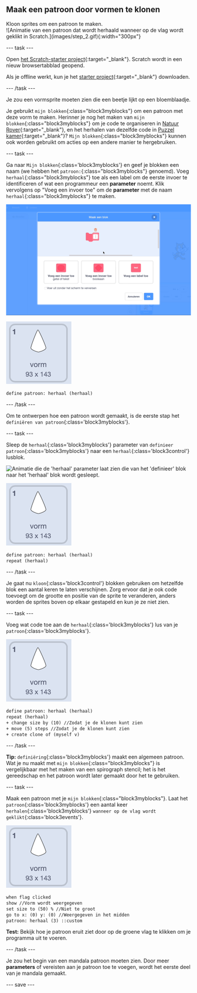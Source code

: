 ## Maak een patroon door vormen te klonen

<div style="display: flex; flex-wrap: wrap">
<div style="flex-basis: 200px; flex-grow: 1; margin-right: 15px;">
Kloon sprites om een patroon te maken.
</div>
<div>
![Animatie van een patroon dat wordt herhaald wanneer op de vlag wordt geklikt in Scratch.](images/step_2.gif){:width="300px"}
</div>
</div>

--- task ---

Open [het Scratch-starter project](https://scratch.mit.edu/projects/761934600/){:target="_blank"}. Scratch wordt in een nieuw browsertabblad geopend.

Als je offline werkt, kun je het [starter project](https://scratch.mit.edu/projects/761934600/){:target="_blank"} downloaden.

--- /task ---

Je zou een vormsprite moeten zien die een beetje lijkt op een bloemblaadje.

Je gebruikt `mijn blokken`{:class="block3myblocks"} om een patroon met deze vorm te maken. Herinner je nog het maken van `mijn blokken`{:class="block3myblocks"} om je code te organiseren in [Natuur Rover](https://projects.raspberrypi.org/nl-NL/projects/nature-rover/3){:target="_blank"}, en het herhalen van dezelfde code in [Puzzel kamer](https://projects.raspberrypi.org/nl-NL/projects/puzzle-room/4){:target="_blank"}? `Mijn blokken`{:class="block3myblocks"} kunnen ook worden gebruikt om acties op een andere manier te hergebruiken.

--- task ---

Ga naar `Mijn blokken`{:class='block3myblocks'} en geef je blokken een naam (we hebben het `patroon:`{:class="block3myblocks"} genoemd). Voeg `herhaal`{:class="block3myblocks"} toe als een label om de eerste invoer te identificeren of wat een programmeur een **parameter** noemt. Klik vervolgens op "Voeg een invoer toe" om de **parameter** met de naam `herhaal`{:class="block3myblocks"} te maken.


![Animatie van een 'mijn blokken' blok en een extra parameter die wordt toegevoegd.](images/add-parameter.gif)

![De vorm sprite.](images/shape_sprite.png)

```blocks3
define patroon: herhaal (herhaal)
```

--- /task ---

Om te ontwerpen hoe een patroon wordt gemaakt, is de eerste stap het `definiëren van patroon`{:class='block3myblocks'}.

--- task ---

Sleep de `herhaal`{:class='block3myblocks'} parameter van `definieer patroon`{:class='block3myblocks'} naar een `herhaal`{:class='block3control'} lusblok.

![Animatie die de 'herhaal' parameter laat zien die van het 'definieer' blok naar het 'herhaal' blok wordt gesleept.](images/use-herhaal.gif)

![De vorm sprite.](images/shape_sprite.png)

```blocks3
define patroon: herhaal (herhaal)
repeat (herhaal)
```

--- /task ---

Je gaat nu `kloon`{:class='block3control'} blokken gebruiken om hetzelfde blok een aantal keren te laten verschijnen. Zorg ervoor dat je ook code toevoegt om de grootte en positie van de sprite te veranderen, anders worden de sprites boven op elkaar gestapeld en kun je ze niet zien.

--- task ---

Voeg wat code toe aan de `herhaal`{:class='block3myblocks'} lus van je `patroon`{:class='block3myblocks'}.

![De vorm sprite.](images/shape_sprite.png)

```blocks3
define patroon: herhaal (herhaal)
repeat (herhaal)
+ change size by (10) //Zodat je de klonen kunt zien
+ move (5) steps //Zodat je de klonen kunt zien
+ create clone of (myself v)
```

--- /task ---

**Tip:** `definiëring`{:class='block3myblocks'} maakt een algemeen patroon. Wat je nu maakt met `mijn blokken`{:class="block3myblocks"} is vergelijkbaar met het maken van een spirograph stencil; het is het gereedschap en het patroon wordt later gemaakt door het te gebruiken.


--- task ---

Maak een patroon met je `mijn blokken`{:class="block3myblocks"}. Laat het `patroon`{:class='block3myblocks'} een aantal keer `herhalen`{:class='block3myblocks'} `wanneer op de vlag wordt geklikt`{:class='block3events'}.

![De vorm sprite.](images/shape_sprite.png)
```blocks3
when flag clicked
show //Vorm wordt weergegeven 
set size to (50) % //Niet te groot
go to x: (0) y: (0) //Weergegeven in het midden
patroon: herhaal (3) ::custom
```

**Test:** Bekijk hoe je patroon eruit ziet door op de groene vlag te klikken om je programma uit te voeren.

--- /task ---

Je zou het begin van een mandala patroon moeten zien. Door meer **parameters** of vereisten aan je patroon toe te voegen, wordt het eerste deel van je mandala gemaakt.

--- save ---
